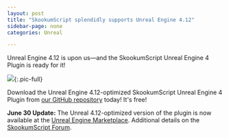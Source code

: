 ```yaml
---
layout: post
title: "SkookumScript splendidly supports Unreal Engine 4.12"
sidebar-page: none
categories: Unreal

---
```


Unreal Engine 4.12 is upon us—and the SkookumScript Unreal Engine 4 Plugin is ready for it!  

![](/images/blog/2016-06-01_unreal-4-12-released.jpg){:.pic-full}

Download the Unreal Engine 4.12-optimized SkookumScript Unreal Engine 4 Plugin from <a href="https://github.com/EpicSkookumScript/SkookumScript-Plugin">our GitHub repository</a> today! It's free! 

<strong>June 30 Update:</strong> The Unreal 4.12-optimized version of the plugin is now available at the <a href="https://www.unrealengine.com/marketplace/skookumscript">Unreal Engine Marketplace</a>. Additional details on the <a href="https://skookum.chat/t/3-0-2822-beta-is-out-4-12-now-supported-on-marketplace-new-components-plus-lots-of-new-features-and-bug-fixes/802">SkookumScript Forum</a>.

